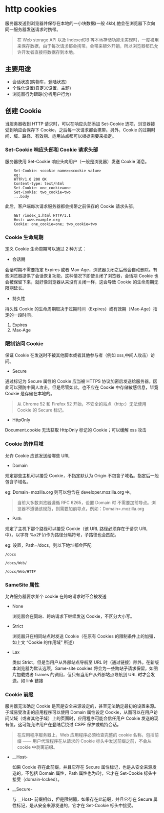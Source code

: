 # http cookies

服务器发送到浏览器并保存在本地的一小块数据(一般 4kb),他会在浏览器下次向同一服务器发送请求时携带。

> 在 Web storage API 以及 IndexedDB 等本地存储功能未实现时，一度被用来保存数据，由于每次请求都会携带。会带来额外开销，所以浏览器都已允许开发者直接将数据存到本地。

## 主要用途

-   会话状态(购物车，登陆状态)
-   个性化设置(自定义设置，主题)
-   浏览器行为跟踪(分析用户行为)

## 创建 Cookie

当服务器收到 HTTP 请求时，可以在响应头部添加 Set-Cookie 选项，浏览器接受到响应会保存下 Cookie，之后每一次请求都会携带。另外，Cookie 的过期时间、域、路径、有效期、适用站点都可以根据需要来指定。

### Set-Cookie 响应头部和 Cookie 请求头部

服务器使用 Set-Cookie 响应头向用户（一般是浏览器）发送 Cookie 消息。

```
    Set-Cookie: <cookie name>=<cookie value>
    eg:
    HTTP/1.0 200 OK
    Content-type: text/html
    Set-Cookie: one_cookie=one
    Set-Cookie: two_cookie=two
    ...body
```

此后，客户端每次请求服务器都会携带之前保存的 Cookie 请求头部。

```
    GET /index_1.html HTTP/1.1
    Host: www.example.org
    Cookie: one_cookie=one; two_cookie=two
```

### Cookie 生命周期

定义 Cookie 生命周期可以通过 2 种方式：

-   会话期

会话时期不需要指定 Expires 或者 Max-Age，浏览器关闭之后他会自动删除。有些浏览器提供了会话恢复功能，这种情况下即使关闭了浏览器，会话期 Cookie 也会被保留下来，就好像浏览器从来没有关闭一样，这会导致 Cookie 的生命周期无限期延长。

-   持久性

持久性 Cookie 的生命周期取决于过期时间（Expires）或有效期（Max-Age）指定的一段时间。

1. Expires
2. Max-Age

### 限制访问 Cookie

保证 Cookie 在发送时不被其他脚本或者其他参与者（例如 xss,中间人攻击）访问。

-   Secure

通过标记为 Secure 属性的 Cookie 应当被 HTTPS 协议加密后发送给服务器，因此可以预防中间人攻击，但是尽管如此，也不应在 Cookie 中存储敏感信息，毕竟 Cookie 是存储在本地的。

> 从 Chrome 52 和 Firefox 52 开始，不安全的站点（http:）无法使用 Cookie 的 Secure 标记。

-   HttpOnly

Document.cookie 无法获取 HttpOnly 标记的 Cookie；可以缓解 xss 攻击

### Cookie 的作用域

允许 Cookie 应该发送给哪些 URL

-   Domain

规定那些主机可以接受 Cookie，不指定默认为 Origin 不包含子域名。指定后一般包含子域名。

eg: Domain=mozilla.org 则可以包含在 developer.mozilla.org 中。

> 当前大多数浏览器遵循 RFC 6265，设置 Domain 时 不需要加前导点。浏览器不遵循该规范，则需要加前导点，例如：Domain=.mozilla.org

-   Path

规定了主机下那个路径可以接受 Cookie（该 URL 路径必须存在于请求 URL 中）。以字符 %x2F(/)作为路径分隔符号，子路径也会匹配。

eg: 设置，Path=/docs，则以下地址都会匹配

    /docs

    /docs/Web/

    /docs/Web/HTTP

### SameSite 属性

允许服务器要求某个 cookie 在跨站请求时不会被发送

-   None

    浏览器会在同站、跨站请求下继续发送 Cookie，不区分大小写。

-   Strict

    浏览器只在相同站点时发送 Cookie（在原有 Cookies 的限制条件上的加强，如上文 “Cookie 的作用域” 所述）

-   Lax

    类似 Strict，但是当用户从外部站点导航至 URL 时（通过链接）除外。在新版本浏览器为默认选项，Same-site cookies 将会为一些跨站子请求保留，如图片加载或者 frames 的调用，但只有当用户从外部站点导航到 URL 时才会发送。如 link 链接

### Cookie 前缀

服务器无法确定 Cookie 是否是安全来源设定的，甚至无法确定最初的设置来源。子域易受攻击的应用程序可以使用 Domain 属性设定 Cookie，从而可以在用户访问父域（或者其他子域）上的页面时，应用程序可能会信任用户 Cookie 发送的现有值。这可能允许用户在登陆后绕过 CSPF 保护或劫持会话。

> 在应用程序服务器上，Web 应用程序必须检查完整的 cookie 名称，包括前缀 —— 用户代理程序在从请求的 Cookie 标头中发送前缀之前，不会从 cookie 中剥离前缀。

-   \_\_Host-

    如果 Cookie 存在此前缀，并且它存在 Secure 属性标记，也是从安全来源发送的，不包括 Domain 属性，Path 属性也为/时，它才在 Set-Cookie 标头中接受（domain-locked）。

-   \_\_Secure-

    与 \_\_Host- 前缀相似，但是限制弱，如果存在此前缀，并且它存在 Secure 属性标记，是从安全来源发送的，它才在 Set-Cookie 标头中接受。
